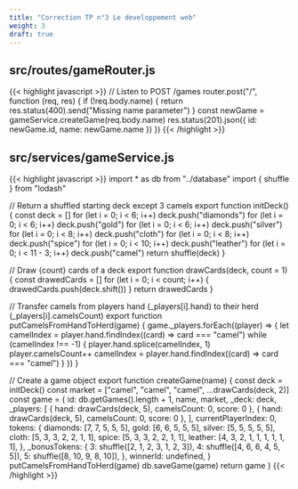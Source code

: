 ```yaml
---
title: "Correction TP n°3 Le developpement web"
weight: 3
draft: true
---
```


## src/routes/gameRouter.js

{{< highlight javascript >}}
// Listen to POST /games
router.post("/", function (req, res) {
  if (!req.body.name) {
    return res.status(400).send("Missing name parameter")
  }
  const newGame = gameService.createGame(req.body.name)
  res.status(201).json({ id: newGame.id, name: newGame.name })
})
{{< /highlight >}}

## src/services/gameService.js

{{< highlight javascript >}}
import * as db from "../database"
import { shuffle } from "lodash"

// Return a shuffled starting deck except 3 camels
export function initDeck() {
  const deck = []
  for (let i = 0; i < 6; i++) deck.push("diamonds")
  for (let i = 0; i < 6; i++) deck.push("gold")
  for (let i = 0; i < 6; i++) deck.push("silver")
  for (let i = 0; i < 8; i++) deck.push("cloth")
  for (let i = 0; i < 8; i++) deck.push("spice")
  for (let i = 0; i < 10; i++) deck.push("leather")
  for (let i = 0; i < 11 - 3; i++) deck.push("camel")
  return shuffle(deck)
}

// Draw {count} cards of a deck
export function drawCards(deck, count = 1) {
  const drawedCards = []
  for (let i = 0; i < count; i++) {
    drawedCards.push(deck.shift())
  }
  return drawedCards
}

// Transfer camels from players hand (_players[i].hand) to their herd (_players[i].camelsCount)
export function putCamelsFromHandToHerd(game) {
  game._players.forEach((player) => {
    let camelIndex = player.hand.findIndex((card) => card === "camel")
    while (camelIndex !== -1) {
      player.hand.splice(camelIndex, 1)
      player.camelsCount++
      camelIndex = player.hand.findIndex((card) => card === "camel")
    }
  })
}

// Create a game object
export function createGame(name) {
  const deck = initDeck()
  const market = ["camel", "camel", "camel", ...drawCards(deck, 2)]
  const game = {
    id: db.getGames().length + 1,
    name,
    market,
    _deck: deck,
    _players: [
      { hand: drawCards(deck, 5), camelsCount: 0, score: 0 },
      { hand: drawCards(deck, 5), camelsCount: 0, score: 0 },
    ],
    currentPlayerIndex: 0,
    tokens: {
      diamonds: [7, 7, 5, 5, 5],
      gold: [6, 6, 5, 5, 5],
      silver: [5, 5, 5, 5, 5],
      cloth: [5, 3, 3, 2, 2, 1, 1],
      spice: [5, 3, 3, 2, 2, 1, 1],
      leather: [4, 3, 2, 1, 1, 1, 1, 1, 1],
    },
    _bonusTokens: {
      3: shuffle([2, 1, 2, 3, 1, 2, 3]),
      4: shuffle([4, 6, 6, 4, 5, 5]),
      5: shuffle([8, 10, 9, 8, 10]),
    },
     winnerId: undefined,
  }
  putCamelsFromHandToHerd(game)
  db.saveGame(game)
  return game
}
{{< /highlight >}}
